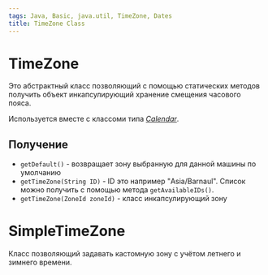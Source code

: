 ```yaml
---
tags: Java, Basic, java.util, TimeZone, Dates
title: TimeZone Class
---
```

# TimeZone

Это абстрактный класс позволяющий с помощью статических методов получить объект инкапсулирующий хранение смещения часового пояса.

Используется вместе с классоми типа [*Calendar*](/UhUhjK-lT1iYnl6Zb1WJ9A).

## Получение

* `getDefault()` - возвращает зону выбранную для данной машины по умолчанию
* `getTimeZone(String ID)` - ID это например "Asia/Barnaul". Список можно получить с помощью метода `getAvailableIDs()`.
* `getTimeZone(ZoneId zoneId)` - класс инкапсулирующий зону

# SimpleTimeZone

Класс позволяющий задавать кастомную зону с учётом летнего и зимнего времени.